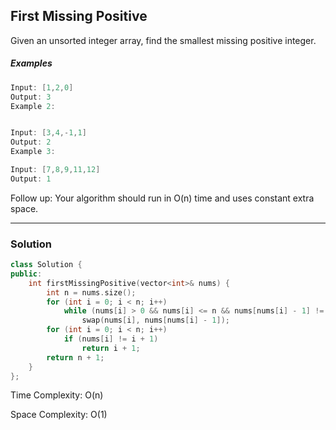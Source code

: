## First Missing Positive
Given an unsorted integer array, find the smallest missing positive integer.

##### Examples
```java
Input: [1,2,0]
Output: 3
Example 2:


Input: [3,4,-1,1]
Output: 2
Example 3:

Input: [7,8,9,11,12]
Output: 1
```

Follow up:
Your algorithm should run in O(n) time and uses constant extra space.


---------------------------------------------------------------------------------------

### Solution 
```cpp
class Solution {
public: 
    int firstMissingPositive(vector<int>& nums) {
        int n = nums.size(); 
        for (int i = 0; i < n; i++)
            while (nums[i] > 0 && nums[i] <= n && nums[nums[i] - 1] != nums[i])
                swap(nums[i], nums[nums[i] - 1]);
        for (int i = 0; i < n; i++)
            if (nums[i] != i + 1)
                return i + 1;
        return n + 1;
    }
};
```
Time Complexity: O(n)

Space Complexity: O(1)
